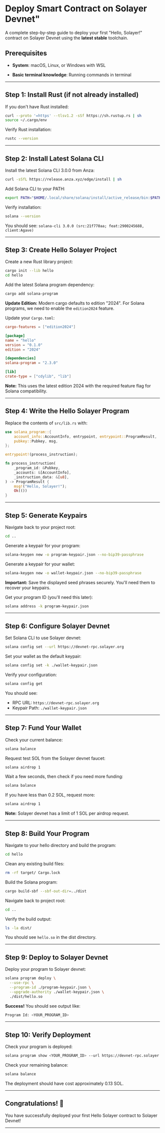 # Deploy Smart Contract on Solayer Devnet"
A complete step-by-step guide to deploy your first "Hello, Solayer!" contract on Solayer Devnet using the **latest stable** toolchain.

## Prerequisites

- **System**: macOS, Linux, or Windows with WSL

- **Basic terminal knowledge**: Running commands in terminal

---

## Step 1: Install Rust (if not already installed)

If you don't have Rust installed:

```bash
curl --proto '=https' --tlsv1.2 -sSf https://sh.rustup.rs | sh
source ~/.cargo/env
```

Verify Rust installation:

```bash
rustc --version
```

---

## Step 2: Install Latest Solana CLI

Install the latest Solana CLI 3.0.0 from Anza:

```bash
curl -sSfL https://release.anza.xyz/edge/install | sh
```

Add Solana CLI to your PATH:

```bash
export PATH="$HOME/.local/share/solana/install/active_release/bin:$PATH"
```

Verify installation:

```bash
solana --version
```

You should see: `solana-cli 3.0.0 (src:21f770aa; feat:2900245688, client:Agave)`

---

## Step 3: Create Hello Solayer Project

Create a new Rust library project:

```bash
cargo init --lib hello
cd hello
```

Add the latest Solana program dependency:

```bash
cargo add solana-program
```

**Update Edition:** Modern cargo defaults to edition "2024". For Solana programs, we need to enable the `edition2024` feature.

Update your `Cargo.toml`:

```toml
cargo-features = ["edition2024"]

[package]
name = "hello"
version = "0.1.0"
edition = "2024"

[dependencies]
solana-program = "2.3.0"

[lib]
crate-type = ["cdylib", "lib"]
```

**Note:** This uses the latest edition 2024 with the required feature flag for Solana compatibility.

---

## Step 4: Write the Hello Solayer Program

Replace the contents of `src/lib.rs` with:

```rust
use solana_program::{
    account_info::AccountInfo, entrypoint, entrypoint::ProgramResult,
    pubkey::Pubkey, msg,
};

entrypoint!(process_instruction);

fn process_instruction(
    _program_id: &Pubkey,
    _accounts: &[AccountInfo],
    _instruction_data: &[u8],
) -> ProgramResult {
    msg!("Hello, Solayer!");
    Ok(())
}
```

---

## Step 5: Generate Keypairs

Navigate back to your project root:

```bash
cd ..
```

Generate a keypair for your program:

```bash
solana-keygen new -o program-keypair.json --no-bip39-passphrase
```

Generate a keypair for your wallet:

```bash
solana-keygen new -o wallet-keypair.json --no-bip39-passphrase
```

**Important:** Save the displayed seed phrases securely. You'll need them to recover your keypairs.

Get your program ID (you'll need this later):

```bash
solana address -k program-keypair.json
```

---

## Step 6: Configure Solayer Devnet

Set Solana CLI to use Solayer devnet:

```bash
solana config set --url https://devnet-rpc.solayer.org
```

Set your wallet as the default keypair:

```bash
solana config set -k ./wallet-keypair.json
```

Verify your configuration:

```bash
solana config get
```

You should see:
- RPC URL: `https://devnet-rpc.solayer.org`
- Keypair Path: `./wallet-keypair.json`

---

## Step 7: Fund Your Wallet

Check your current balance:

```bash
solana balance
```

Request test SOL from the Solayer devnet faucet:

```bash
solana airdrop 1
```

Wait a few seconds, then check if you need more funding:

```bash
solana balance
```

If you have less than 0.2 SOL, request more:

```bash
solana airdrop 1
```

**Note:** Solayer devnet has a limit of 1 SOL per airdrop request.

---

## Step 8: Build Your Program

Navigate to your hello directory and build the program:

```bash
cd hello
```

Clean any existing build files:

```bash
rm -rf target/ Cargo.lock
```

Build the Solana program:

```bash
cargo build-sbf --sbf-out-dir=../dist
```

Navigate back to project root:

```bash
cd ..
```

Verify the build output:

```bash
ls -la dist/
```

You should see `hello.so` in the dist directory.

---

## Step 9: Deploy to Solayer Devnet

Deploy your program to Solayer devnet:

```bash
solana program deploy \
  --use-rpc \
  --program-id ./program-keypair.json \
  --upgrade-authority ./wallet-keypair.json \
  ./dist/hello.so
```

**Success!** You should see output like:
```bash
Program Id: <YOUR_PROGRAM_ID>
```

---

## Step 10: Verify Deployment

Check your program is deployed:

```bash
solana program show <YOUR_PROGRAM_ID> --url https://devnet-rpc.solayer.org
```

Check your remaining balance:

```bash
solana balance
```

The deployment should have cost approximately 0.13 SOL.

---

## Congratulations! 🎉

You have successfully deployed your first Hello Solayer contract to Solayer Devnet!

---
